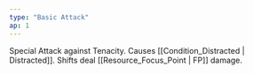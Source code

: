 ```yaml
---
type: "Basic Attack"
ap: 1
---
```


Special Attack against Tenacity. Causes [[Condition_Distracted | Distracted]]. Shifts deal [[Resource_Focus_Point | FP]] damage.
